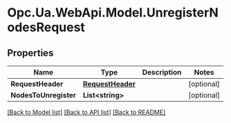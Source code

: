 # Opc.Ua.WebApi.Model.UnregisterNodesRequest

## Properties

Name | Type | Description | Notes
------------ | ------------- | ------------- | -------------
**RequestHeader** | [**RequestHeader**](RequestHeader.md) |  | [optional] 
**NodesToUnregister** | **List&lt;string&gt;** |  | [optional] 

[[Back to Model list]](../README.md#documentation-for-models) [[Back to API list]](../README.md#documentation-for-api-endpoints) [[Back to README]](../README.md)


